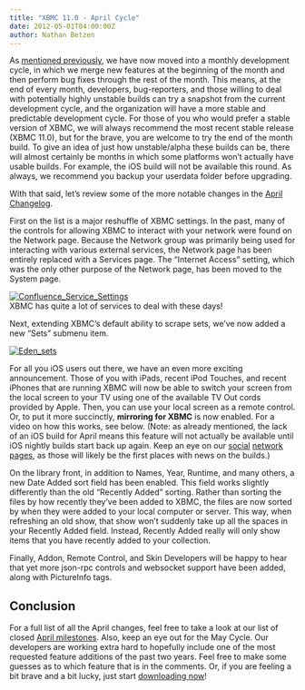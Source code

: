 ```yaml
---
title: "XBMC 11.0 - April Cycle"
date: 2012-05-01T04:00:00Z
author: Nathan Betzen
---
```


As [mentioned previously](https://kodi.wiki/theuni/2012/04/25/update-grab-bag/ "XBMC April Grab Bag"), we have now moved into a monthly development cycle, in which we merge new features at the beginning of the month and then perform bug fixes through the rest of the month. This means, at the end of every month, developers, bug-reporters, and those willing to deal with potentially highly unstable builds can try a snapshot from the current development cycle, and the organization will have a more stable and predictable development cycle. For those of you who would prefer a stable version of XBMC, we will always recommend the most recent stable release (XBMC 11.0), but for the brave, you are welcome to try the end of the month build. To give an idea of just how unstable/alpha these builds can be, there will almost certainly be months in which some platforms won’t actually have usable builds. For example, the iOS build will not be available this round. As always, we recommend you backup your userdata folder before upgrading.

With that said, let’s review some of the more notable changes in the [April Changelog](https://github.com/xbmc/xbmc/issues?milestone=1&page=1&state=closed "XBMC April 2012 Closed Milestones").

First on the list is a major reshuffle of XBMC settings. In the past, many of the controls for allowing XBMC to interact with your network were found on the Network page. Because the Network group was primarily being used for interacting with various external services, the Network page has been entirely replaced with a Services page. The “Internet Access” setting, which was the only other purpose of the Network page, has been moved to the System page.

[![Confluence_Service_Settings](/images/blog/Confluence_Service_Settings-300x170.webp "Confluence_Service_Settings")](/images/blog/Confluence_Service_Settings.webp)  
 XBMC has quite a lot of services to deal with these days!

Next, extending XBMC’s default ability to scrape sets, we’ve now added a new “Sets” submenu item.

[![Eden_sets](/images/blog/Eden_sets-300x168.webp "Eden_sets")](/images/blog/Eden_sets.webp)

For all you iOS users out there, we have an even more exciting announcement. Those of you with iPads, recent iPod Touches, and recent iPhones that are running XBMC will now be able to switch your screen from the local screen to your TV using one of the available TV Out cords provided by Apple. Then, you can use your local screen as a remote control. Or, to put it more succinctly, **mirroring for XBMC** is now enabled. For a video on how this works, see below. (Note: as already mentioned, the lack of an iOS build for April means this feature will not actually be available until iOS nightly builds start back up again. Keep an eye on our [social](https://www.facebook.com/XBMC "XBMC on Facebook") [network](https://twitter.com/#!/xbmc "XBMC on Twitter") [pages](https://plus.google.com/b/102926840947534443602/ "XBMC on Google+"), as those will likely be the first places with news on the builds.)

On the library front, in addition to Names, Year, Runtime, and many others, a new Date Added sort field has been enabled. This field works slightly differently than the old “Recently Added” sorting. Rather than sorting the files by how recently they’ve been added to XBMC, the files are now sorted by when they were added to your local computer or server. This way, when refreshing an old show, that show won’t suddenly take up all the spaces in your Recently Added field. Instead, Recently Added really will only show items that you have recently added to your collection.

Finally, Addon, Remote Control, and Skin Developers will be happy to hear that yet more json-rpc controls and websocket support have been added, along with PictureInfo tags.

## Conclusion

For a full list of all the April changes, feel free to take a look at our list of closed [April milestones](https://github.com/xbmc/xbmc/issues?milestone=1&page=1&sort=updated&state=closed "April Changelog"). Also, keep an eye out for the May Cycle. Our developers are working extra hard to hopefully include one of the most requested feature additions of the past two years. Feel free to make some guesses as to which feature that is in the comments. Or, if you are feeling a bit brave and a bit lucky, just start [downloading now](http://mirrors.xbmc.org/snapshots/ "XBMC 11.0 - April Release download")!
